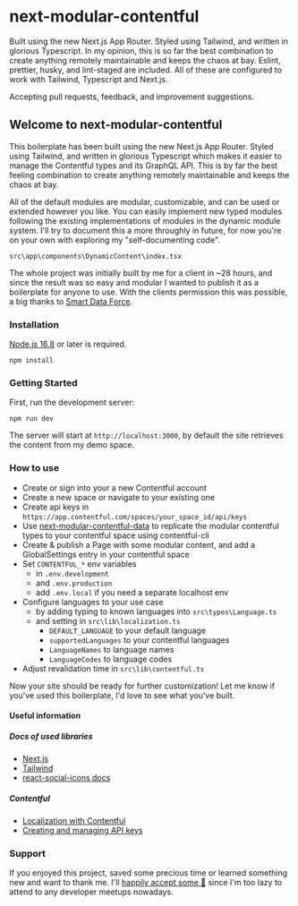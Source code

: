 # next-modular-contentful

Built using the new Next.js App Router. Styled using Tailwind, and written in glorious Typescript. In my opinion, this is so far the best combination to create anything remotely maintainable and keeps the chaos at bay. Eslint, prettier, husky, and lint-staged are included. All of these are configured to work with Tailwind, Typescript and Next.js.

Accepting pull requests, feedback, and improvement suggestions.

## Welcome to next-modular-contentful

This boilerplate has been built using the new Next.js App Router. Styled using Tailwind, and written in glorious Typescript which makes it easier to manage the Contentful types and its GraphQL API. This is by far the best feeling combination to create anything remotely maintainable and keeps the chaos at bay.

All of the default modules are modular, customizable, and can be used or extended however you like. You can easily implement new typed modules following the existing implementations of modules in the dynamic module system. I'll try to document this a more throughly in future, for now you're on your own with exploring my "self-documenting code".

`src\app\components\DynamicContent\index.tsx`

The whole project was initially built by me for a client in ~28 hours, and since the result was so easy and modular I wanted to publish it as a boilerplate for anyone to use. With the clients permission this was possible, a big thanks to [Smart Data Force](https://www.smartdataforce.io).

### Installation

[Node.js 16.8](https://nodejs.org/) or later is required.

`npm install`

### Getting Started

First, run the development server:

`npm run dev`

The server will start at `http://localhost:3000`, by default the site retrieves the content from my demo space.

### How to use

- Create or sign into your a new Contentful account
- Create a new space or navigate to your existing one
- Create api keys in `https://app.contentful.com/spaces/your_space_id/api/keys`
- Use [next-modular-contentful-data](https://github.com/jakke-korpelainen/next-modular-contentful-data) to replicate the modular contentful types to your contentful space using contentful-cli
- Create & publish a Page with some modular content, and add a GlobalSettings entry in your contentful space
- Set `CONTENTFUL_*` env variables
  - in `.env.development`
  - and `.env.production`
  - add `.env.local` if you need a separate localhost env
- Configure languages to your use case
  - by adding typing to known languages into `src\types\Language.ts`
  - and setting in `src\lib\localization.ts`
    - `DEFAULT_LANGUAGE` to your default language
    - `supportedLanguages` to your contentful languages
    - `LanguageNames` to language names
    - `LanguageCodes` to language codes
- Adjust revalidation time in `src\lib\contentful.ts`

Now your site should be ready for further customization! Let me know if you've used this boilerplate, I'd love to see what you've built.

#### Useful information

##### Docs of used libraries

- [Next.js](https://nextjs.org/docs)
- [Tailwind](https://tailwindcss.com/docs/installation)
- [react-social-icons docs](https://jaketrent.github.io/react-social-icons/)

##### Contentful

- [Localization with Contentful](https://www.contentful.com/developers/docs/tutorials/general/setting-locales/)
- [Creating and managing API keys](https://training.contentful.com/student/page/1050378-api-keys)

### Support

If you enjoyed this project, saved some precious time or learned something new and want to thank me. I'll [happily accept some 🍕](https://www.buymeacoffee.com/jakke) since I'm too lazy to attend to any developer meetups nowadays.
